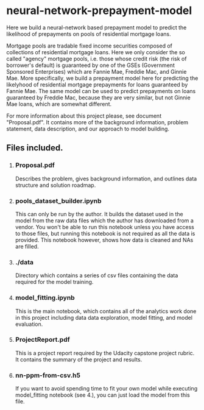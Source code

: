 # neural-network-prepayment-model

Here we build a neural-network based prepayment model to predict the likelihood of prepayments on pools of residential mortgage loans.

Mortgage pools are tradable fixed income securities composed of collections of residential mortgage loans. Here we only consider the so called "agency" mortgage pools, i.e. those whose credit risk (the risk of borrower's default) is guaranteed by one of the GSEs (Government Sponsored Enterprises) which are Fannie Mae, Freddie Mac, and Ginnie Mae. More specifically, we build a prepayment model here for predicting the likelyhood of residential mortgage prepayments for loans guaranteed by Fannie Mae. The same model can be used to predict prepayments on loans guaranteed by Freddie Mac, because they are very similar, but not Ginnie Mae loans, which are somewhat different. 

For more information about this project please, see document "Proposal.pdf". It contains more of the background information, problem statement, data description, and our approach to model building. 

## Files included. 

1. ### Proposal.pdf <br/>
      Describes the problem, gives background information, and outlines data structure and solution roadmap. 
1. ### pools_dataset_builder.ipynb  <br/>
      This can only be run by the author. It builds the dataset used in the model from the raw data files which the author has downloaded from a vendor. You won't be able to run this notebook  unless you have access to those files, but running this notebook is not required as all the data is provided. This notebook however, shows how data is cleaned and NAs are filled. 
1. ### ./data  <br/>
      Directory which contains a series of csv files containing the data required for the model training. 
1. ### model_fitting.ipynb  <br/>
      This is the main notebook, which contains all of the analytics work done in this project including data data exploration, model fitting, and model evaluation.
1. ### ProjectReport.pdf  <br/>
      This is a project report required by the Udacity capstone project rubric. It contains the summary of the project and results. 
1. ### nn-ppm-from-csv.h5  <br/>
      If you want to avoid spending time to fit your own model while executing model_fitting notebook (see 4.), you can just load the model from this file. 
